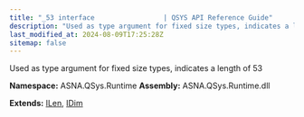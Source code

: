 ```yaml
---
title: "_53 interface                 | QSYS API Reference Guide"
description: "Used as type argument for fixed size types, indicates a length of 53  "
last_modified_at: 2024-08-09T17:25:28Z
sitemap: false
---
```


Used as type argument for fixed size types, indicates a length of 53 

**Namespace:** ASNA.QSys.Runtime
**Assembly:** ASNA.QSys.Runtime.dll

**Extends:** [ILen](/reference/runtime/qsys-runtime/i-len.html), [IDim](/reference/runtime/qsys-runtime/i-dim.html)
<br>
<br>
